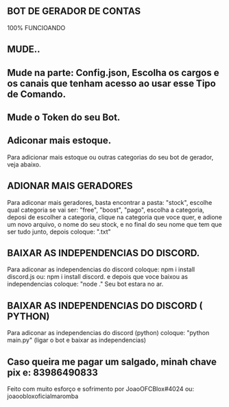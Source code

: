 ## BOT DE GERADOR DE CONTAS
100% FUNCIOANDO

## MUDE..
## Mude na parte: Config.json, Escolha os cargos e os canais que tenham acesso ao usar esse Tipo de Comando.
## Mude o Token do seu Bot.

## Adiconar mais estoque.
Para adicionar mais estoque ou outras categorias do seu bot de gerador, veja abaixo.
## ADIONAR MAIS GERADORES 
Para adiconar mais geradores, basta encontrar a pasta: "stock", escolhe qual categoria se vai ser: "free", "boost", "pago", escolha a categoria, deposi de escolher a categoria, clique na categoria que voce quer, e adione um novo arquivo, 
o nome do seu stock, e no final do seu nome que tem que ser tudo junto, depois 
coloque: ".txt"

## BAIXAR AS INDEPENDENCIAS DO DISCORD.
Para adiconar as independencias do discord coloque:
npm i install discord.js ou: npm i install discord.
e depois que voce baixou as independencias coloque: "node ." Seu bot estara no ar.
## BAIXAR AS INDEPENDENCIAS DO DISCORD ( PYTHON)
Para adiconar as independencias do discord (python) coloque:
"python main.py" (ligar o bot e baixar as independencias)

## Caso queira me pagar um salgado, minah chave pix e: 83986490833
Feito com muito esforço e sofrimento por JoaoOFCBlox#4024 ou: joaoobloxoficialmaromba